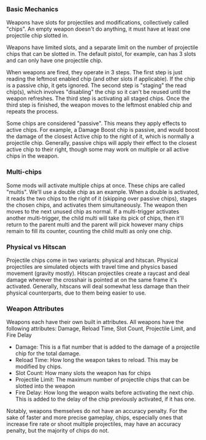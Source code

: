 ### Basic Mechanics
Weapons have slots for projectiles and modifications, collectively called "chips". An empty weapon doesn't do anything, it must have at least one projectile chip slotted in. 

Weapons have limited slots, and a separate limit on the number of projectile chips that can be slotted in. The default pistol, for example, can has 3 slots and can only have one projectile chip.

When weapons are fired, they operate in 3 steps. The first step is just reading the leftmost enabled chip (and other slots if applicable). If the chip is a passive chip, it gets ignored. The second step is "staging" the read chip(s), which involves "disabling" the chip so it can't be reused until the weapon refreshes. The third step is activating all staged chips. Once the third step is finished, the weapon moves to the leftmost enabled chip and repeats the process.

Some chips are considered "passive". This means they apply effects to active chips. For example, a Damage Boost chip is passive, and would boost the damage of the closest Active chip to the right of it, which is normally a projectile chip. Generally, passive chips will apply their effect to the closest active chip to their right, though some may work on multiple or all active chips in the weapon.

### Multi-chips
Some mods will activate multiple chips at once. These chips are called "multis". We'll use a double chip as an example. When a double is activated, it reads the two chips to the right of it (skipping over passive chips), stages the chosen chips, and activates them simultaneously. The weapon then moves to the next unused chip as normal. If a multi-trigger activates another multi-trigger, the child multi will take its pick of chips, then it'll return to the parent multi and the parent will pick however many chips remain to fill its counter, counting the child multi as only one chip.

### Physical vs Hitscan
Projectile chips come in two variants: physical and hitscan. Physical projectiles are simulated objects with travel time and physics based movement (gravity mostly). Hitscan projectiles create a raycast and deal damage wherever the crosshair is pointed at on the same frame it's activated. Generally, hitscans will deal somewhat less damage than their physical counterparts, due to them being easier to use. 

### Weapon Attributes
Weapons each have their own built in attributes. All weapons have the following attributes: Damage, Reload Time, Slot Count, Projectile Limit, and Fire Delay
- Damage: This is a flat number that is added to the damage of a projectile chip for the total damage.
- Reload Time: How long the weapon takes to reload. This may be modified by chips.
- Slot Count: How many slots the weapon has for chips
- Projectile Limit: The maximum number of projectile chips that can be slotted into the weapon
- Fire Delay: How long the weapon waits before activating the next chip. This is added to the delay of the chip previously activated, if it has one.

Notably, weapons themselves do not have an accuracy penalty. For the sake of faster and more precise gameplay, chips, especially ones that increase fire rate or shoot multiple projectiles, may have an accuracy penalty, but the majority of chips do not.